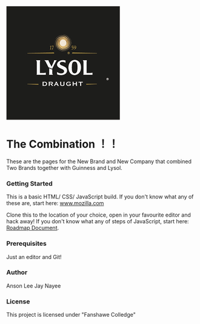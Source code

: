 ![This is Anson and Jay's Final Project](images/icon_version2.png)

# The Combination ！！
These are the pages for the New Brand and New Company that combined Two Brands together with Guinness and Lysol.

### Getting Started
This is a basic HTML/ CSS/ JavaScript build. If you don't know what any of these are, start here: www.mozilla.com

Clone this to the location of your choice, open in your favourite editor and hack away! If you don't know what any of steps of JavaScript, start here: [Roadmap Document](https://docs.google.com/document/d/1Ub9c_E1URDgnBz4a8_e0B-luyyPQ1MYRh5igDuvr-3U/edit?usp=sharing).

### Prerequisites
Just an editor and Git!

### Author

Anson Lee
Jay Nayee

### License
This project is licensed under "Fanshawe Colledge"
